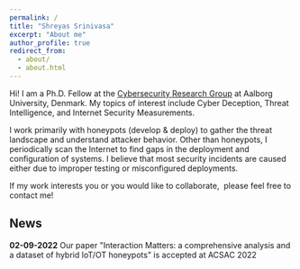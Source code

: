 ```yaml
---
permalink: /
title: "Shreyas Srinivasa"
excerpt: "About me"
author_profile: true
redirect_from: 
  - about/
  - about.html
---
```


Hi! I am a Ph.D. Fellow at the [Cybersecurity Research Group](https://www.cyber.aau.dk/research/) at Aalborg University, Denmark. My topics of interest include Cyber Deception, Threat Intelligence, and Internet Security Measurements. 

I work primarily with honeypots (develop & deploy) to gather the threat landscape and understand attacker behavior. Other than honeypots, I periodically scan the Internet to find gaps in the deployment and configuration of systems. I believe that most security incidents are caused either due to improper testing or misconfigured deployments.  

If my work interests you or you would like to collaborate,  please feel free to contact me! 

## News

**02-09-2022** Our paper "Interaction Matters: a comprehensive analysis and a dataset of hybrid IoT/OT honeypots" is accepted at ACSAC 2022